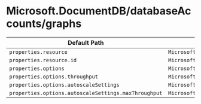 # Microsoft.DocumentDB/databaseAccounts/graphs

| Default Path | Alias |
|---|---|
| `properties.resource` | `Microsoft.DocumentDB/databaseAccounts/graphs/resource` |
| `properties.resource.id` | `Microsoft.DocumentDB/databaseAccounts/graphs/resource.id` |
| `properties.options` | `Microsoft.DocumentDB/databaseAccounts/graphs/options` |
| `properties.options.throughput` | `Microsoft.DocumentDB/databaseAccounts/graphs/options.throughput` |
| `properties.options.autoscaleSettings` | `Microsoft.DocumentDB/databaseAccounts/graphs/options.autoscaleSettings` |
| `properties.options.autoscaleSettings.maxThroughput` | `Microsoft.DocumentDB/databaseAccounts/graphs/options.autoscaleSettings.maxThroughput` |


